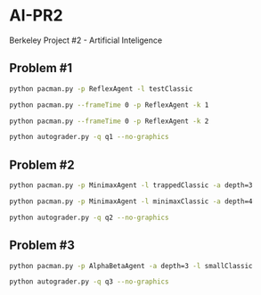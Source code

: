 # AI-PR2
Berkeley Project #2 - Artificial Inteligence


## Problem #1

```bash
python pacman.py -p ReflexAgent -l testClassic

python pacman.py --frameTime 0 -p ReflexAgent -k 1

python pacman.py --frameTime 0 -p ReflexAgent -k 2

python autograder.py -q q1 --no-graphics

```

## Problem #2

```bash
python pacman.py -p MinimaxAgent -l trappedClassic -a depth=3

python pacman.py -p MinimaxAgent -l minimaxClassic -a depth=4

python autograder.py -q q2 --no-graphics
```

## Problem #3

```bash
python pacman.py -p AlphaBetaAgent -a depth=3 -l smallClassic

python autograder.py -q q3 --no-graphics
```

